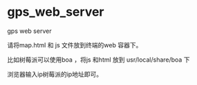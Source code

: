 # gps_web_server

gps web server 

请将map.html 和 js 文件放到终端的web 容器下。

比如树莓派可以使用boa ，将js  和html 放到 usr/local/share/boa 下

浏览器输入ip树莓派的ip地址即可。

